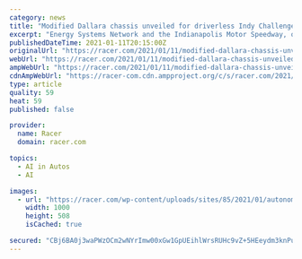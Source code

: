 ```yaml
---
category: news
title: "Modified Dallara chassis unveiled for driverless Indy Challenge"
excerpt: "Energy Systems Network and the Indianapolis Motor Speedway, organizers of the Indy Autonomous Challenge, today unveiled the car that will be autonomously driven by scores of university teams in"
publishedDateTime: 2021-01-11T20:15:00Z
originalUrl: "https://racer.com/2021/01/11/modified-dallara-chassis-unveiled-for-driverless-indy-challenge/"
webUrl: "https://racer.com/2021/01/11/modified-dallara-chassis-unveiled-for-driverless-indy-challenge/"
ampWebUrl: "https://racer.com/2021/01/11/modified-dallara-chassis-unveiled-for-driverless-indy-challenge/amp/"
cdnAmpWebUrl: "https://racer-com.cdn.ampproject.org/c/s/racer.com/2021/01/11/modified-dallara-chassis-unveiled-for-driverless-indy-challenge/amp/"
type: article
quality: 59
heat: 59
published: false

provider:
  name: Racer
  domain: racer.com

topics:
  - AI in Autos
  - AI

images:
  - url: "https://racer.com/wp-content/uploads/sites/85/2021/01/autonomous.jpg?w=1000&h=508&crop=1"
    width: 1000
    height: 508
    isCached: true

secured: "CBj6BA0j3waPWzOCm2wNYrImw00xGw1GpUEihlWrsRUHc9vZ+5HEeydm3knPuoePDPtdV21nNqDq7sW1Yi64s3Zha9RPWgMNdBHDP+vnurArYP8xjPxyBkd2QQgPejrZhfkonzsBaKY5R7HgfNXqI9904jisGS3kSjgQTQ5jl4ai47DoSPJYgLxVo7Tw/dHMpNFbRfvkvYZrau9DJxJbgdSzC8XNVVIX/C/SXDKeigI2wvoeA327pJUSV7r+Ur8NTfyeQP0e+Itgc7ioDKP2wqBd8M7dWXGA8J/Kufk5ry9CKl+4xiN5u/YFDXCV526Mxdb85aWaUZ1HGTjfq611JOWaUGE9ISLrjmd4DZPZSdA=;CLBNNcTF9WNH1zs+8x0rtw=="
---
```


